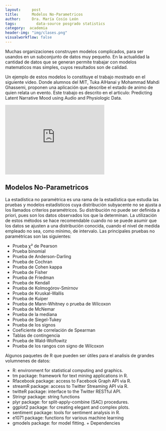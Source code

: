 ```yaml
---
layout:     post
title:      Modelos No-Parametricos
author:     Dra. María Cosío León
tags: 		  data-source posgrado statistics
category:  academia
header-img: "img/clases.png"
visualworkflow: false
---
```


Muchas organizaciones construyen modelos complicados, para ser usandos en un subconjunto de datos muy pequeño. En la actualidad la cantidad de datos que se generan permite trabajar con modelos matematicos mas simples, cuyos resultados son de calidad.

Un ejemplo de estos modelos lo constituye el trabajo mostrado en el siguiente video. Donde alumnos del MIT, Tuka AlHanai y Mohammad Mahdi Ghassemi, proponen una aplicación que describe el estado de animo de quien relata un evento. Este trabajo es descrito en el articulo: Predicting Latent Narrative Mood using Audio and Physiologic Data.

<iframe width="320" height="225" src="https://www.youtube.com/embed/ZZFcgg-7dlc?list=UUPLAYER_MITCSAIL" frameborder="0" allowfullscreen></iframe>

## Modelos No-Parametricos
La estadística no paramétrica es una rama de la estadística que estudia las pruebas y modelos estadísticos cuya distribución subyacente no se ajusta a los llamados criterios paramétricos. Su distribución no puede ser definida a priori, pues son los datos observados los que la determinan. La utilización de estos métodos se hace recomendable cuando no se puede asumir que los datos se ajusten a una distribución conocida, cuando el nivel de medida empleado no sea, como mínimo, de intervalo. Las principales pruebas no paramétricas son las siguientes:

* Prueba χ² de Pearson
* Prueba binomial
* Prueba de Anderson-Darling
* Prueba de Cochran
* Prueba de Cohen kappa
* Prueba de Fisher
* Prueba de Friedman
* Prueba de Kendall
* Prueba de Kolmogórov-Smirnov
* Prueba de Kruskal-Wallis
* Prueba de Kuiper
* Prueba de Mann-Whitney o prueba de Wilcoxon
* Prueba de McNemar
* Prueba de la mediana
* Prueba de Siegel-Tukey
* Prueba de los signos
* Coeficiente de correlación de Spearman
* Tablas de contingencia
* Prueba de Wald-Wolfowitz
* Prueba de los rangos con signo de Wilcoxon

Algunos paquetes de R que pueden ser útiles para el analisis de grandes volumnenes de datos:

* R: environment for statistical computing and graphics.
* tm package: framework for text mining applications in R.
* Rfacebook package: access to Facebook Graph API via R.
* streamR package: access to Twitter Streaming API via R.
* twitteR package: interface to the Twitter RESTful API.
* Stringr package: string functions
* plyr package: for split-apply-combine (SAC) procedures.
* ggplot2 package: for creating elegant and complex plots.
* sentiment package: tools for sentiment analysis in R.
* e1071 package: functions for various machine learning
* gmodels package: for model fitting. + Dependencies
